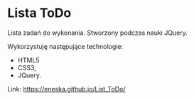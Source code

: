 # Lista ToDo

Lista zadań do wykonania. Stworzony podczas nauki JQuery. <br>

Wykorzystuję następujące technologie:
<ul>
<li> HTML5 </li>
<li> CSS3, </li>
<li> JQuery.</li>
</ul>

Link: https://eneska.github.io/List_ToDo/
